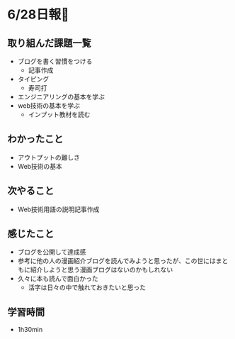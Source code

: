 # 6/28日報🐶

## 取り組んだ課題一覧

* ブログを書く習慣をつける
  * 記事作成
* タイピング
  * 寿司打
* エンジニアリングの基本を学ぶ
* web技術の基本を学ぶ
  * インプット教材を読む

## わかったこと

* アウトプットの難しさ
* Web技術の基本

## 次やること

* Web技術用語の説明記事作成

## 感じたこと

* ブログを公開して達成感
* 参考に他の人の漫画紹介ブログを読んでみようと思ったが、この世にはまともに紹介しようと思う漫画ブログはないのかもしれない
* 久々に本も読んで面白かった
  * 活字は日々の中で触れておきたいと思った

## 学習時間

* 1h30min

